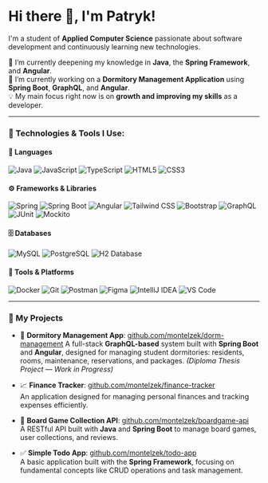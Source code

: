 # Hi there 👋, I'm Patryk!

I'm a student of **Applied Computer Science** passionate about software development and continuously learning new technologies.

🌱 I’m currently deepening my knowledge in **Java**, the **Spring Framework**, and **Angular**. <br>
👯 I’m currently working on a **Dormitory Management Application** using **Spring Boot**, **GraphQL**, and **Angular**. <br>
💡 My main focus right now is on **growth and improving my skills** as a developer.

---

### 🚀 Technologies & Tools I Use:

#### 🧠 **Languages**
![Java](https://img.shields.io/badge/Java-ED8B00?style=flat&logo=openjdk&logoColor=white)
![JavaScript](https://img.shields.io/badge/JavaScript-F7DF1E?style=flat&logo=javascript&logoColor=black)
![TypeScript](https://img.shields.io/badge/TypeScript-3178C6?style=flat&logo=typescript&logoColor=white)
![HTML5](https://img.shields.io/badge/HTML5-E34F26?style=flat&logo=html5&logoColor=white)
![CSS3](https://img.shields.io/badge/CSS3-1572B6?style=flat&logo=css3&logoColor=white)

#### ⚙️ **Frameworks & Libraries**
![Spring](https://img.shields.io/badge/Spring-6DB33F?style=flat&logo=spring&logoColor=white)
![Spring Boot](https://img.shields.io/badge/Spring%20Boot-6DB33F?style=flat&logo=springboot&logoColor=white)
![Angular](https://img.shields.io/badge/Angular-DD0031?style=flat&logo=angular&logoColor=white)
![Tailwind CSS](https://img.shields.io/badge/Tailwind_CSS-38B2AC?style=flat&logo=tailwind-css&logoColor=white)
![Bootstrap](https://img.shields.io/badge/Bootstrap-7952B3?style=flat&logo=bootstrap&logoColor=white)
![GraphQL](https://img.shields.io/badge/GraphQL-E10098?style=flat&logo=graphql&logoColor=white)
![JUnit](https://img.shields.io/badge/JUnit-25A162?style=flat&logo=junit5&logoColor=white)
![Mockito](https://img.shields.io/badge/Mockito-4DB33D?style=flat&logo=mockito&logoColor=white)

#### 🗄️ **Databases**
![MySQL](https://img.shields.io/badge/MySQL-4479A1?style=flat&logo=mysql&logoColor=white)
![PostgreSQL](https://img.shields.io/badge/PostgreSQL-4169E1?style=flat&logo=postgresql&logoColor=white)
![H2 Database](https://img.shields.io/badge/H2-007ACC?style=flat&logoColor=white)

#### 🧰 **Tools & Platforms**
![Docker](https://img.shields.io/badge/Docker-2496ED?style=flat&logo=docker&logoColor=white)
![Git](https://img.shields.io/badge/Git-F05032?style=flat&logo=git&logoColor=white)
![Postman](https://img.shields.io/badge/Postman-FF6C37?style=flat&logo=postman&logoColor=white)
![Figma](https://img.shields.io/badge/Figma-F24E1E?style=flat&logo=figma&logoColor=white)
![IntelliJ IDEA](https://img.shields.io/badge/IntelliJ%20IDEA-000000?style=flat&logo=intellij-idea&logoColor=white)
![VS Code](https://img.shields.io/badge/VS%20Code-007ACC?style=flat&logo=visual-studio-code&logoColor=white)

---

### 🔭 My Projects

* 🏢 **Dormitory Management App**: [github.com/montelzek/dorm-management](https://github.com/montelzek/dorm-management)
  A full-stack **GraphQL-based** system built with **Spring Boot** and **Angular**, designed for managing student dormitories: residents, rooms, maintenance, reservations, and packages. *(Diploma Thesis Project — Work in Progress)*  

* 📈 **Finance Tracker**: [github.com/montelzek/finance-tracker](https://github.com/montelzek/finance-tracker)  
  An application designed for managing personal finances and tracking expenses efficiently.

* 🎲 **Board Game Collection API**: [github.com/montelzek/boardgame-api](https://github.com/montelzek/boardgame-api)  
  A RESTful API built with **Java** and **Spring Boot** to manage board games, user collections, and reviews.

* ✅ **Simple Todo App**: [github.com/montelzek/todo-app](https://github.com/montelzek/todo-app)  
  A basic application built with the **Spring Framework**, focusing on fundamental concepts like CRUD operations and task management.

